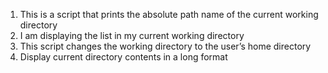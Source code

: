 1. This is a script that prints the absolute path name of the current working directory
2. I am displaying the list in my current working directory
3. This script changes the working directory to the user’s home directory
4. Display current directory contents in a long format
